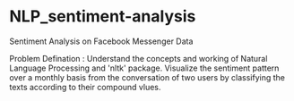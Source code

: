 # NLP_sentiment-analysis
Sentiment Analysis on Facebook Messenger Data

Problem Defination : Understand the concepts and working of Natural Language Processing and 'nltk' package. Visualize the sentiment pattern
over a monthly basis from the conversation of two users by classifying the texts according to their compound vlues.
